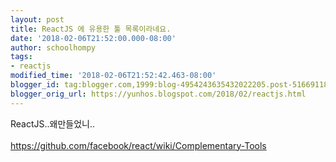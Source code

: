 ```yaml
---
layout: post
title: ReactJS 에 유용한 툴 목록이라네요.
date: '2018-02-06T21:52:00.000-08:00'
author: schoolhompy
tags:
- reactjs
modified_time: '2018-02-06T21:52:42.463-08:00'
blogger_id: tag:blogger.com,1999:blog-4954243635432022205.post-5166911893737319291
blogger_orig_url: https://yunhos.blogspot.com/2018/02/reactjs.html
---
```


ReactJS..왜만들었니..<br /><br />https://github.com/facebook/react/wiki/Complementary-Tools